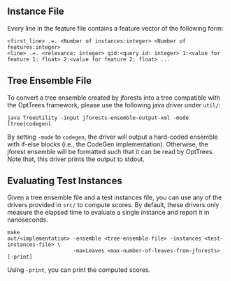 Instance File
------------

Every line in the feature file contains a feature vector of the following form:

	<first_line> .=. <Number of instances:integer> <Number of features:integer>
	<line> .=. <relevance: integer> qid:<query id: integer> 1:<value for feature 1: float> 2:<value for feature 2: float> ...

Tree Ensemble File
--------------

To convert a tree ensemble created by jforests into a tree compatible with the OptTrees framework, please use the following java driver under `util/`:

	java TreeUtility -input jforests-ensemble-output-xml -mode [tree|codegen]

By setting `-mode` to `codegen`, the driver will output a hard-coded ensemble with if-else blocks (i.e., the CodeGen implementation). Otherwise, the jforest ensemble will be formatted such that it can be read by OptTrees. Note that, this driver prints the output to stdout.

Evaluating Test Instances
--------------

Given a tree ensemble file and a test instances file, you can use any of the drivers provided in `src/` to compute scores. By default, these drivers only measure the elapsed time to evaluate a single instance and report it in nanoseconds.

	make
	out/<implementation> -ensemble <tree-ensemble-file> -instances <test-instances-file> \
	                     -maxLeaves <max-number-of-leaves-from-jforests> [-print]

Using `-print`, you can print the computed scores.

